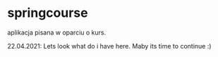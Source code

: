 # springcourse
aplikacja pisana w oparciu o kurs. 

22.04.2021: Lets look what do i have here. Maby its time to continue :)
